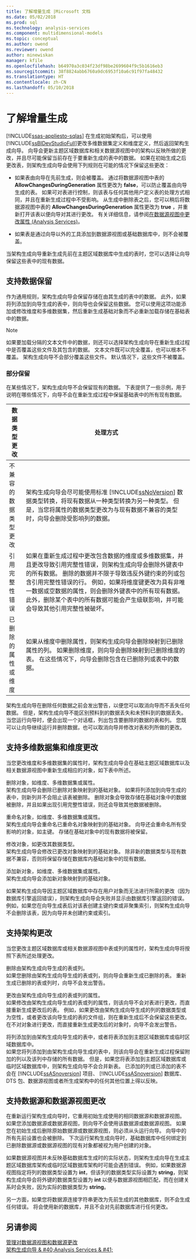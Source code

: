 ```yaml
---
title: 了解增量生成 |Microsoft 文档
ms.date: 05/02/2018
ms.prod: sql
ms.technology: analysis-services
ms.component: multidimensional-models
ms.topic: conceptual
ms.author: owend
ms.reviewer: owend
author: minewiskan
manager: kfile
ms.openlocfilehash: b64970a3c034f23df98be2699604f9c5b1616eb3
ms.sourcegitcommit: 38f8824abb6760a9dc6953f10a6c91f97fa48432
ms.translationtype: HT
ms.contentlocale: zh-CN
ms.lasthandoff: 05/10/2018
---
```

# <a name="understanding-incremental-generation"></a>了解增量生成
[!INCLUDE[ssas-appliesto-sqlas](../../includes/ssas-appliesto-sqlas.md)]
  在生成初始架构后，可以使用 [!INCLUDE[ssBIDevStudioFull](../../includes/ssbidevstudiofull-md.md)]更改多维数据集定义和维度定义，然后返回架构生成向导。 向导会更新主题区域数据库和相关数据源视图中的架构以反映所做的更改，并且尽可能保留当前存在于要重新生成的表中的数据。 如果在初始生成之后更改表，则架构生成向导会使用下列规则在可能的情况下保留这些更改：  
  
-   如果表由向导在先前生成，则会被覆盖。 通过将数据源视图中表的 **AllowChangesDuringGeneration** 属性更改为 **false**，可以防止覆盖由向导生成的表。 如果可对表进行控制，则该表与任何其他用户定义表的处理方式相同，并且在重新生成过程中不受影响。 从生成中删除表之后，您可以稍后将数据源视图中表的 **AllowChangesDuringGeneration** 属性更改为 **true** ，并重新打开该表以便向导对其进行更改。 有关详细信息，请参阅[在数据源视图中更改属性 (Analysis Services)](../../analysis-services/multidimensional-models/change-properties-in-a-data-source-view-analysis-services.md)。  
  
-   如果表是通过向导以外的工具添加到数据源视图或基础数据库中，则不会被覆盖。  
  
 当架构生成向导重新生成先前在主题区域数据库中生成的表时，您可以选择让向导保留这些表中的现有数据。  
  
## <a name="supporting-data-preservation"></a>支持数据保留  
 作为通用规则，架构生成向导会保留存储在由其生成的表中的数据。 此外，如果将列添加到向导生成的表中，则向导也会保留这些数据。 您可以使用这项功能添加或修改维度和多维数据集，然后重新生成基础对象而不必重新加载存储在基础表中的数据。  
  
> [!NOTE]  
>  如果要加载分隔的文本文件中的数据，则还可以选择架构生成向导在重新生成过程中是否覆盖这些文件及其包含的数据。 文本文件既可以完全覆盖，也可以根本不覆盖。 架构生成向导不会部分覆盖这些文件。 默认情况下，这些文件不被覆盖。  
  
### <a name="partial-preservation"></a>部分保留  
 在某些情况下，架构生成向导不会保留现有的数据。 下表提供了一些示例，用于说明在哪些情况下，向导不会在重新生成过程中保留基础表中的所有现有数据。  
  
|数据类型更改|处理方式|  
|-------------------------|---------------|  
|不兼容的数据类型更改|架构生成向导会尽可能使用标准 [!INCLUDE[ssNoVersion](../../includes/ssnoversion-md.md)] 数据类型转换，将现有数据从一种类型转换为另一种类型。 但是，当您将属性的数据类型更改为与现有数据不兼容的类型时，向导会删除受影响列的数据。|  
|引用完整性错误|如果在重新生成过程中更改包含数据的维度或多维数据集，并且更改导致引用完整性错误，则架构生成向导会删除外键表中的所有数据。 删除的数据并不限于导致违反外键约束的列或包含引用完整性错误的行。 例如，如果将维度键更改为具有非唯一数据或空数据的属性，则会删除外键表中的所有现有数据。 此外，删除某个表中的所有数据可能会产生级联影响，并可能会导致其他引用完整性被破坏。|  
|已删除的属性或维度|如果从维度中删除属性，则架构生成向导会删除映射到已删除属性的列。 如果删除维度，则向导会删除映射到已删除维度的表。 在这些情况下，向导会删除包含在已删除列或表中的数据。|  
  
 架构生成向导在删除任何数据之前会发出警告，以便您可以取消向导而不丢失任何数据。 但是，架构生成向导不能区别预料到的数据丢失和未预料到的数据丢失。 当您运行向导时，便会出现一个对话框，列出包含要删除的数据的表和列。 您既可以让向导继续运行并删除数据，也可以取消向导并修改对表和列所做的更改。  
  
## <a name="supporting-cube-and-dimension-changes"></a>支持多维数据集和维度更改  
 当您更改维度和多维数据集的属性时，架构生成向导会在基础主题区域数据库以及相关数据源视图中重新生成相应的对象，如下表中所述。  
  
 删除对象，如维度、多维数据集或属性。  
 架构生成向导会删除已删除对象映射到的基础对象。 如果将列添加到向导生成的表中，则新列并不会阻止该表被删除。 删除对象会导致存储在基础对象中的数据被删除，并且如果出现引用完整性错误，则还会导致其他数据被删除。  
  
 重命名对象，如维度、多维数据集或属性。  
 架构生成向导会重命名已重命名对象映射到的基础对象。 向导还会重命名所有受影响的对象，如主键。 存储在基础对象中的现有数据将被保留。  
  
 修改对象，如更改其数据类型。  
 架构生成向导会修改已更改对象映射到的基础对象。 除非新的数据类型与现有数据不兼容，否则将保留存储在数据库内基础对象中的现有数据。  
  
 添加新对象，如维度、多维数据集或属性。  
 架构生成向导会添加新对象映射到的基础对象。  
  
 如果架构生成向导因主题区域数据库中存在用户对象而无法进行所需的更改（因为数据库引擎返回错误），则架构生成向导会失败并显示由数据库引擎返回的错误。 例如，如果您在向导生成表后对该表创建主键约束或非聚集索引，则架构生成向导不会删除该表，因为向导并未创建约束或索引。  
  
## <a name="supporting-schema-changes"></a>支持架构更改  
 当您更改主题区域数据库或相关数据源视图中表或列的属性时，架构生成向导将按照下表所述处理更改。  
  
 删除由架构生成向导生成的表或列。  
 如果您删除由架构生成向导生成的表或列，则向导会重新生成已删除的表。 重新生成已删除的表或列时，向导不会发出警告。  
  
 更改由架构生成向导生成的表或列的属性。  
 如果修改由架构生成向导生成的表或列的属性，则该向导不会对表进行更改，而直接重新生成更改后的表。 例如，如果更改由架构生成向导生成的列的数据类型或为空性，或者更改该向导生成的表的文件组，则在重新生成后不会保留这些更改。 在不对对象进行更改，而直接重新生成更改后的对象时，向导不会发出警告。  
  
 将列添加到由架构生成向导生成的表中，或者将表添加到主题区域数据库或临时区域数据库中。  
 如果您将列添加到由架构生成向导生成的表中，则该向导会在重新生成过程保留附加的列以及该列中存储的所有数据。 但是，如果您将表添加到主题区域数据库或临时区域数据库中，则架构生成向导不会合并新表。 已添加的列或已添加的表不会在 [!INCLUDE[ssASnoversion](../../includes/ssasnoversion-md.md)] 项目、 [!INCLUDE[ssASnoversion](../../includes/ssasnoversion-md.md)] 数据库、DTS 包、数据源视图或者所生成架构中的任何其他位置上得以反映。  
  
## <a name="supporting-data-source-and-data-source-view-changes"></a>支持数据源和数据源视图更改  
 在重新运行架构生成向导时，它重用初始生成使用的相同数据源和数据源视图。 如果您添加数据源或数据源视图，则向导不会使用该数据源或数据源视图。 如果您在初始生成后删除原始数据源或数据源视图，则必须从头运行向导。 向导中的所有先前设置也会被删除。 下次运行架构生成向导时，基础数据库中任何绑定到已删除数据源或数据源视图的现有对象都被视为用户创建的对象。  
  
 如果数据源视图并未反映基础数据库生成时的实际状态，则架构生成向导在生成主题区域数据库架构或临时区域数据库架构时可能会遇到错误。 例如，如果数据源视图指定将列的数据类型设置为 **int**，但该列的数据类型实际设置为 **string**，则架构生成向导会将外键的数据类型设置为 **int** 以便与数据源视图相匹配，而在创建关系时会失败，因为实际的数据类型为 **string**。  
  
 另一方面，如果您将数据源连接字符串更改为先前生成的其他数据库，则不会生成任何错误。 将会使用新的数据库，并且不会对先前数据库进行任何更改。  
  
## <a name="see-also"></a>另请参阅  
 [管理对数据源视图和数据源更改](../../analysis-services/multidimensional-models/manage-changes-to-data-source-views-and-data-sources.md)   
 [架构生成向导 & #40;Analysis Services & #41;](../../analysis-services/multidimensional-models/schema-generation-wizard-analysis-services.md)  
  
  
